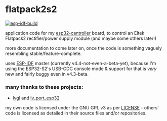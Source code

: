 # flatpack2s2

[![esp-idf-build](https://github.com/neg2led/flatpack2s2/actions/workflows/esp-idf-build.yml/badge.svg?branch=master)](https://github.com/neg2led/flatpack2s2/actions/workflows/esp-idf-build.yml)

application code for my [esp32-cantroller](https://github.com/neg2led/esp32-cantroller) board, to control an Eltek Flatpack2 rectifier/power supply module (and maybe some others later!)

more documentation to come later on, once the code is something vaguely resembling stable/feature-complete.

uses [ESP-IDF](https://github.com/espressif/esp-idf) master (currently v4.4-not-even-a-beta-yet), because I'm using the ESP32-S2's USB-CDC console mode & support for that is *very* new and fairly buggy even in v4.3-beta.

### many thanks to these projects:
- [lvgl](https://github.com/lvgl/lvgl) and [lv_port_esp32](https://github.com/lvgl/lv_port_esp32)

my own code is licensed under the GNU GPL v3 as per [LICENSE](LICENSE.txt) - others' code is licensed as detailed in their source files and/or repositories.